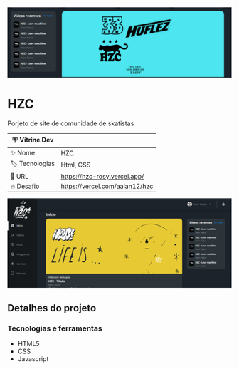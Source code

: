 <div align="center" >
  <img src="https://github.com/AAlan12/HZC/blob/main/assets/img/thumb2.PNG?raw=true"/>
</div>

# HZC
Porjeto de site de comunidade de skatistas

| :placard: Vitrine.Dev |     |
| -------------  | --- |
| :sparkles: Nome        | HZC
| :label: Tecnologias | Html, CSS
| :rocket: URL         | https://hzc-rosy.vercel.app/
| :fire: Desafio     | https://vercel.com/aalan12/hzc

<!-- Inserir imagem com a #vitrinedev ao final do link -->
![](https://github.com/AAlan12/HZC/blob/main/assets/img/thumb1.PNG?raw=true#vitrinedev)

## Detalhes do projeto

### Tecnologias e ferramentas

- HTML5
- CSS
- Javascript
